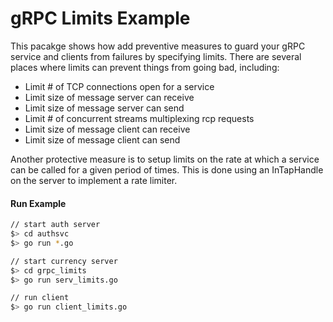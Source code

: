 # gRPC Limits Example
This pacakge shows how add preventive measures to guard your
gRPC service and clients from failures by specifying limits.
There are several places where limits can prevent things from
going bad, including:

 * Limit # of TCP connections open for a service
 * Limit size of message server can receive
 * Limit size of message server can send
 * Limit # of concurrent streams multiplexing rcp requests
 * Limit size of message client can receive
 * Limit size of message client can send

 Another protective measure is to setup limits on the rate at
 which a service can be called for a given period of times.
 This is done using an InTapHandle on the server to implement
 a rate limiter. 


#### Run Example
```sh
// start auth server
$> cd authsvc
$> go run *.go

// start currency server
$> cd grpc_limits
$> go run serv_limits.go

// run client
$> go run client_limits.go

```